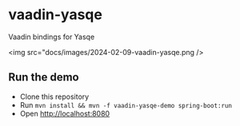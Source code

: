 # vaadin-yasqe
Vaadin bindings for Yasqe

<img src="docs/images/2024-02-09-vaadin-yasqe.png />

## Run the demo

* Clone this repository
* Run `mvn install && mvn -f vaadin-yasqe-demo spring-boot:run`
* Open <a href="http://localhost:8080" target="_blank">http://localhost:8080</a>

